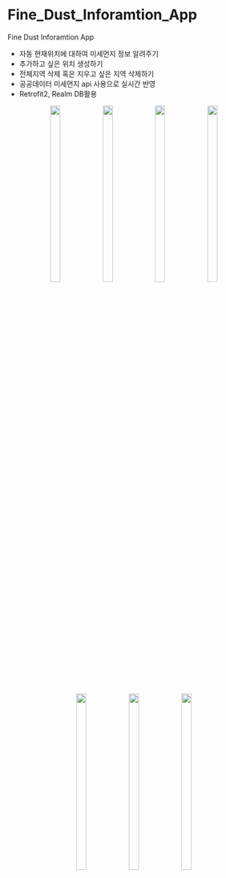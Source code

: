 # Fine_Dust_Inforamtion_App
Fine Dust Inforamtion App
* 자동 현재위치에 대하여 미세먼지 정보 알려주기
* 추가하고 싶은 위치 생성하기
* 전체지역 삭제 혹은 지우고 싶은 지역 삭제하기
* 공공데이터 미세먼지 api 사용으로 실시간 반영 
* Retrofit2, Realm DB활용

<p align="center">
<img src="https://user-images.githubusercontent.com/73155839/108627566-a7dc8f00-7499-11eb-93e8-d75cd4c348db.png" width="20%" height="30%">
<img src="https://user-images.githubusercontent.com/73155839/108627567-a7dc8f00-7499-11eb-96b0-f5c162837152.png" width="20%" height="30%">
<img src="https://user-images.githubusercontent.com/73155839/108627569-a8752580-7499-11eb-9859-924345a20997.png" width="20%" height="30%">
<img src="https://user-images.githubusercontent.com/73155839/108627570-a8752580-7499-11eb-80d6-a3fd31b09358.png" width="20%" height="30%">
<img src="https://user-images.githubusercontent.com/73155839/108627562-a612cb80-7499-11eb-921b-a3a47256ac30.png" width="20%" height="30%">
<img src="https://user-images.githubusercontent.com/73155839/108627563-a743f880-7499-11eb-87ba-28fd45d92b20.png" width="20%" height="30%">
<img src="https://user-images.githubusercontent.com/73155839/108627565-a743f880-7499-11eb-9f78-28df9748e06d.png" width="20%" height="30%">
</p>
